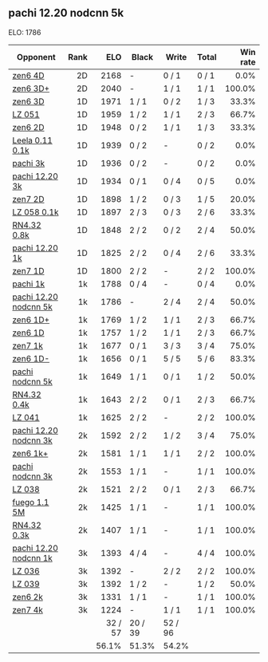 ## pachi 12.20 nodcnn 5k ##

ELO: 1786

Opponent | Rank | ELO | Black | Write | Total | Win rate
---------|-----:|----:|-------|-------|-------|-------:
[zen6 4D](zen6%204D.md) | 2D | 2168 | - | 0 / 1 | 0 / 1 | 0.0%
[zen6 3D+](zen6%203D+.md) | 2D | 2040 | - | 1 / 1 | 1 / 1 | 100.0%
[zen6 3D](zen6%203D.md) | 1D | 1971 | 1 / 1 | 0 / 2 | 1 / 3 | 33.3%
[LZ 051](LZ%20051.md) | 1D | 1959 | 1 / 2 | 1 / 1 | 2 / 3 | 66.7%
[zen6 2D](zen6%202D.md) | 1D | 1948 | 0 / 2 | 1 / 1 | 1 / 3 | 33.3%
[Leela 0.11 0.1k](Leela%200.11%200.1k.md) | 1D | 1939 | 0 / 2 | - | 0 / 2 | 0.0%
[pachi 3k](pachi%203k.md) | 1D | 1936 | 0 / 2 | - | 0 / 2 | 0.0%
[pachi 12.20 3k](pachi%2012.20%203k.md) | 1D | 1934 | 0 / 1 | 0 / 4 | 0 / 5 | 0.0%
[zen7 2D](zen7%202D.md) | 1D | 1898 | 1 / 2 | 0 / 3 | 1 / 5 | 20.0%
[LZ 058 0.1k](LZ%20058%200.1k.md) | 1D | 1897 | 2 / 3 | 0 / 3 | 2 / 6 | 33.3%
[RN4.32 0.8k](RN4.32%200.8k.md) | 1D | 1848 | 2 / 2 | 0 / 2 | 2 / 4 | 50.0%
[pachi 12.20 1k](pachi%2012.20%201k.md) | 1D | 1825 | 2 / 2 | 0 / 4 | 2 / 6 | 33.3%
[zen7 1D](zen7%201D.md) | 1D | 1800 | 2 / 2 | - | 2 / 2 | 100.0%
[pachi 1k](pachi%201k.md) | 1k | 1788 | 0 / 4 | - | 0 / 4 | 0.0%
[pachi 12.20 nodcnn 5k](pachi%2012.20%20nodcnn%205k.md) | 1k | 1786 | - | 2 / 4 | 2 / 4 | 50.0%
[zen6 1D+](zen6%201D+.md) | 1k | 1769 | 1 / 2 | 1 / 1 | 2 / 3 | 66.7%
[zen6 1D](zen6%201D.md) | 1k | 1757 | 1 / 2 | 1 / 1 | 2 / 3 | 66.7%
[zen7 1k](zen7%201k.md) | 1k | 1677 | 0 / 1 | 3 / 3 | 3 / 4 | 75.0%
[zen6 1D-](zen6%201D-.md) | 1k | 1656 | 0 / 1 | 5 / 5 | 5 / 6 | 83.3%
[pachi nodcnn 5k](pachi%20nodcnn%205k.md) | 1k | 1649 | 1 / 1 | 0 / 1 | 1 / 2 | 50.0%
[RN4.32 0.4k](RN4.32%200.4k.md) | 1k | 1643 | 2 / 2 | 0 / 1 | 2 / 3 | 66.7%
[LZ 041](LZ%20041.md) | 1k | 1625 | 2 / 2 | - | 2 / 2 | 100.0%
[pachi 12.20 nodcnn 3k](pachi%2012.20%20nodcnn%203k.md) | 2k | 1592 | 2 / 2 | 1 / 2 | 3 / 4 | 75.0%
[zen6 1k+](zen6%201k+.md) | 2k | 1581 | 1 / 1 | 1 / 1 | 2 / 2 | 100.0%
[pachi nodcnn 3k](pachi%20nodcnn%203k.md) | 2k | 1553 | 1 / 1 | - | 1 / 1 | 100.0%
[LZ 038](LZ%20038.md) | 2k | 1521 | 2 / 2 | 0 / 1 | 2 / 3 | 66.7%
[fuego 1.1 5M](fuego%201.1%205M.md) | 2k | 1425 | 1 / 1 | - | 1 / 1 | 100.0%
[RN4.32 0.3k](RN4.32%200.3k.md) | 2k | 1407 | 1 / 1 | - | 1 / 1 | 100.0%
[pachi 12.20 nodcnn 1k](pachi%2012.20%20nodcnn%201k.md) | 3k | 1393 | 4 / 4 | - | 4 / 4 | 100.0%
[LZ 036](LZ%20036.md) | 3k | 1392 | - | 2 / 2 | 2 / 2 | 100.0%
[LZ 039](LZ%20039.md) | 3k | 1392 | 1 / 2 | - | 1 / 2 | 50.0%
[zen6 2k](zen6%202k.md) | 3k | 1331 | 1 / 1 | - | 1 / 1 | 100.0%
[zen7 4k](zen7%204k.md) | 3k | 1224 | - | 1 / 1 | 1 / 1 | 100.0%
 | | | 32 / 57 | 20 / 39 | 52 / 96 | 
 | | | 56.1% | 51.3% | 54.2% | 

